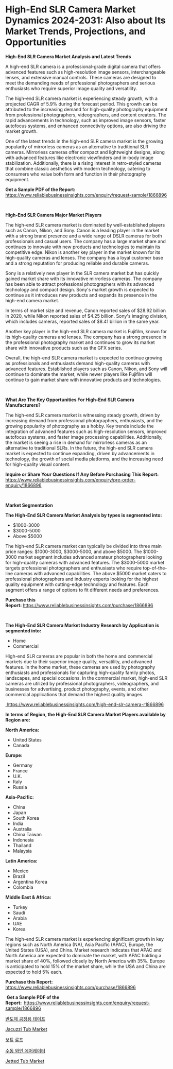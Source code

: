 <p><h1>High-End SLR Camera Market Dynamics 2024-2031: Also about Its Market Trends, Projections, and Opportunities</h1></p><p><strong>High-End SLR Camera Market Analysis and Latest Trends</strong></p>
<p><p>A high-end SLR camera is a professional-grade digital camera that offers advanced features such as high-resolution image sensors, interchangeable lenses, and extensive manual controls. These cameras are designed to meet the demanding needs of professional photographers and serious enthusiasts who require superior image quality and versatility.</p><p>The high-end SLR camera market is experiencing steady growth, with a projected CAGR of 5.9% during the forecast period. This growth can be attributed to the increasing demand for high-quality photography equipment from professional photographers, videographers, and content creators. The rapid advancements in technology, such as improved image sensors, faster autofocus systems, and enhanced connectivity options, are also driving the market growth.</p><p>One of the latest trends in the high-end SLR camera market is the growing popularity of mirrorless cameras as an alternative to traditional SLR cameras. Mirrorless cameras offer compact and lightweight designs, along with advanced features like electronic viewfinders and in-body image stabilization. Additionally, there is a rising interest in retro-styled cameras that combine classic aesthetics with modern technology, catering to consumers who value both form and function in their photography equipment.</p></p>
<p><strong>Get a Sample PDF of the Report:&nbsp;</strong> <a href="https://www.reliablebusinessinsights.com/enquiry/request-sample/1866896">https://www.reliablebusinessinsights.com/enquiry/request-sample/1866896</a></p>
<p>&nbsp;</p>
<p><strong>High-End SLR Camera Major Market Players</strong></p>
<p><p>The high-end SLR camera market is dominated by well-established players such as Canon, Nikon, and Sony. Canon is a leading player in the market with a strong brand presence and a wide range of DSLR cameras for both professionals and casual users. The company has a large market share and continues to innovate with new products and technologies to maintain its competitive edge. Nikon is another key player in the market known for its high-quality cameras and lenses. The company has a loyal customer base and a strong reputation for producing reliable and durable cameras.</p><p>Sony is a relatively new player in the SLR camera market but has quickly gained market share with its innovative mirrorless cameras. The company has been able to attract professional photographers with its advanced technology and compact design. Sony's market growth is expected to continue as it introduces new products and expands its presence in the high-end camera market.</p><p>In terms of market size and revenue, Canon reported sales of $28.92 billion in 2020, while Nikon reported sales of $4.25 billion. Sony's imaging division, which includes cameras, reported sales of $8.41 billion in the same year.</p><p>Another key player in the high-end SLR camera market is Fujifilm, known for its high-quality cameras and lenses. The company has a strong presence in the professional photography market and continues to grow its market share with innovative products such as the GFX series.</p><p>Overall, the high-end SLR camera market is expected to continue growing as professionals and enthusiasts demand high-quality cameras with advanced features. Established players such as Canon, Nikon, and Sony will continue to dominate the market, while newer players like Fujifilm will continue to gain market share with innovative products and technologies.</p></p>
<p>&nbsp;</p>
<p><strong>What Are The Key Opportunities For High-End SLR Camera Manufacturers?</strong></p>
<p><p>The high-end SLR camera market is witnessing steady growth, driven by increasing demand from professional photographers, enthusiasts, and the growing popularity of photography as a hobby. Key trends include the integration of advanced features such as high-resolution sensors, improved autofocus systems, and faster image processing capabilities. Additionally, the market is seeing a rise in demand for mirrorless cameras as an alternative to traditional SLRs. In the future, the high-end SLR camera market is expected to continue expanding, driven by advancements in technology, the growth of social media platforms, and the increasing need for high-quality visual content.</p></p>
<p><strong>Inquire or Share Your Questions If Any Before Purchasing This Report:</strong> <a href="https://www.reliablebusinessinsights.com/enquiry/pre-order-enquiry/1866896">https://www.reliablebusinessinsights.com/enquiry/pre-order-enquiry/1866896</a></p>
<p>&nbsp;</p>
<p><strong>Market Segmentation</strong></p>
<p><strong>The High-End SLR Camera Market Analysis by types is segmented into:</strong></p>
<p><ul><li>$1000-3000</li><li>$3000-5000</li><li>Above $5000</li></ul></p>
<p><p>The high-end SLR camera market can typically be divided into three main price ranges: $1000-3000, $3000-5000, and above $5000. The $1000-3000 market segment includes advanced amateur photographers looking for high-quality cameras with advanced features. The $3000-5000 market targets professional photographers and enthusiasts who require top-of-the-line cameras with advanced capabilities. The above $5000 market caters to professional photographers and industry experts looking for the highest quality equipment with cutting-edge technology and features. Each segment offers a range of options to fit different needs and preferences.</p></p>
<p><strong>Purchase this Report:&nbsp;</strong><a href="https://www.reliablebusinessinsights.com/purchase/1866896">https://www.reliablebusinessinsights.com/purchase/1866896</a></p>
<p>&nbsp;</p>
<p><strong>The High-End SLR Camera Market Industry Research by Application is segmented into:</strong></p>
<p><ul><li>Home</li><li>Commercial</li></ul></p>
<p><p>High-end SLR cameras are popular in both the home and commercial markets due to their superior image quality, versatility, and advanced features. In the home market, these cameras are used by photography enthusiasts and professionals for capturing high-quality family photos, landscapes, and special occasions. In the commercial market, high-end SLR cameras are utilized by professional photographers, videographers, and businesses for advertising, product photography, events, and other commercial applications that demand the highest quality images.</p></p>
<p><a href="https://www.reliablebusinessinsights.com/high-end-slr-camera-r1866896">&nbsp;https://www.reliablebusinessinsights.com/high-end-slr-camera-r1866896</a></p>
<p><strong>In terms of Region, the High-End SLR Camera Market Players available by Region are:</strong></p>
<p>
    <p> <strong> North America: </strong>
        <ul>
            <li>United States</li>
            <li>Canada</li>
        </ul>
        </p> 
    <p> <strong> Europe: </strong>
        <ul>
            <li>Germany</li>
            <li>France</li>
            <li>U.K.</li>
            <li>Italy</li>
            <li>Russia</li>
        </ul>
        </p> 
    <p> <strong> Asia-Pacific: </strong>
        <ul>
            <li>China</li>
            <li>Japan</li>
            <li>South Korea</li>
            <li>India</li>
            <li>Australia</li>
            <li>China Taiwan</li>
            <li>Indonesia</li>
            <li>Thailand</li>
            <li>Malaysia</li>
        </ul>
        </p> 
    <p> <strong> Latin America: </strong>
        <ul>
            <li>Mexico</li>
            <li>Brazil</li>
            <li>Argentina Korea</li>
            <li>Colombia</li>
        </ul>
        </p> 
    <p> <strong> Middle East & Africa: </strong>
        <ul>
            <li>Turkey</li>
            <li>Saudi</li>
            <li>Arabia</li>
            <li>UAE</li>
            <li>Korea</li>
        </ul>
    </p>
    </p>
<p><p>The high-end SLR camera market is experiencing significant growth in key regions such as North America (NA), Asia Pacific (APAC), Europe, the United States (USA), and China. Market research indicates that APAC and North America are expected to dominate the market, with APAC holding a market share of 40%, followed closely by North America with 35%. Europe is anticipated to hold 15% of the market share, while the USA and China are expected to hold 5% each.</p></p>
<p><strong>Purchase this Report: </strong><a href="https://www.reliablebusinessinsights.com/purchase/1866896">https://www.reliablebusinessinsights.com/purchase/1866896</a></p>
<p>&nbsp;<strong>Get a Sample PDF of the Report:&nbsp;&nbsp;</strong><a href="https://www.reliablebusinessinsights.com/enquiry/request-sample/1866896">https://www.reliablebusinessinsights.com/enquiry/request-sample/1866896</a></p>
<p><strong></strong></p>
<p><p><a href="https://github.com/shade463/Market-Research-Report-List-1/blob/main/9601667154043.md">반도체 공정용 테이프</a></p><p><a href="https://github.com/nandosuryapratama/Market-Research-Report-List-1/blob/main/jacuzzi-tub-market.md">Jacuzzi Tub Market</a></p><p><a href="https://medium.com/@basmakahin54/%EB%B3%B4%ED%8A%B8-%EB%A1%9C%ED%94%84-%EC%8B%9C%EC%9E%A5%EC%9D%98-%EC%8B%A0%ED%9D%A5-%EB%8F%99%ED%96%A5-%EB%B0%8F-2024%EB%85%84%EB%B6%80%ED%84%B0-2031%EB%85%84%EA%B9%8C%EC%A7%80%EC%9D%98-%EB%AF%B8%EB%9E%98-%EC%A0%84%EB%A7%9D-d157c192117d">보트 로프</a></p><p><a href="https://github.com/FelipeGrrady654556/Market-Research-Report-List-2/blob/main/4974416154042.md">수동 와인 에어레이터</a></p><p><a href="https://github.com/rionkhanvai01/Market-Research-Report-List-1/blob/main/jetted-tub-market.md">Jetted Tub Market</a></p></p>